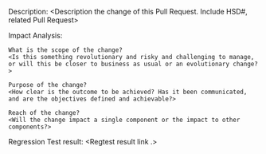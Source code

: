 Description: <Description the change of this Pull Request. Include HSD#, related Pull Request>

Impact Analysis:

    What is the scope of the change?
    <Is this something revolutionary and risky and challenging to manage, or will this be closer to business as usual or an evolutionary change?>

    Purpose of the change?
    <How clear is the outcome to be achieved? Has it been communicated, and are the objectives defined and achievable?>

    Reach of the change?
    <Will the change impact a single component or the impact to other components?>

Regression Test result: <Regtest result link .>
